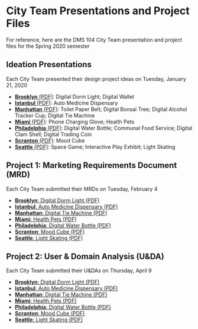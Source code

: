 # City Team Presentations and Project Files
For reference, here are the DMS 104 City Team presentation and project files for the Spring 2020 semester 

## Ideation Presentations

Each City Team presented their design project ideas on Tuesday, January 21, 2020

- [**Brooklyn** (PDF)](files/brooklynIDEAS.pdf): Digital Dorm Light; Digital Wallet
- [**Istanbul** (PDF)](files/istanbulIDEAS.pdf): Auto Medicine Dispensary
- [**Manhattan** (PDF)](files/manhattanIDEAS.pdf): Toilet Paper Belt; Digital Bonsai Tree; Digital Alcohol Tracker Cup; Digital Tie Machine
- [**Miami** (PDF)](files/miamiIDEAS.pdf): Phone Charging Glove; Health Pets
- [**Philadelphia** (PDF)](files/philadelphiaIDEAS.pdf): Digital Water Bottle; Communal Food Service; Digital Clam Shell; Digital Trading Coin
- [**Scranton** (PDF)](files/scrantonIDEAS.pdf): Mood Cube
- [**Seattle** (PDF)](files/seattleIDEAS.pdf): Space Game; Interactive Play Exhibit; Light Skating

## Project 1: Marketing Requirements Document (MRD)

Each City Team submitted their MRDs on Tuesday, February 4

- [**Brooklyn**: Digital Dorm Light (PDF)](files/brooklynMRD.pdf)
- [**Istanbul**: Auto Medicine Dispensary (PDF)](files/istanbulMRD.pdf)
- [**Manhattan**: Digital Tie Machine (PDF)](files/manhattanMRD.pdf)
- [**Miami**: Health Pets (PDF)](files/miamiMRDv2.pdf)
- [**Philadelphia**: Digital Water Bottle (PDF)](files/philadelphiaMRDv2.pdf)
- [**Scranton**: Mood Cube (PDF)](files/scrantonMRD.pdf)
- [**Seattle**: Light Skating (PDF)](files/seattleMRD.pdf)

## Project 2: User & Domain Analysis (U&DA)

Each City Team submitted their U&DAs on Thursday, April 9

- [**Brooklyn**: Digital Dorm Light (PDF)](files/brooklynUDA.pdf)
- [**Istanbul**: Auto Medicine Dispensary (PDF)](files/istanbulUDA.pdf)
- [**Manhattan**: Digital Tie Machine (PDF)](files/manhattanUDA.pdf)
- [**Miami**: Health Pets (PDF)](files/miamiUDA.pdf)
- [**Philadelphia**: Digital Water Bottle (PDF)](files/philadelphiaUDA.pdf)
- [**Scranton**: Mood Cube (PDF)](files/scrantonUDA.pdf)
- [**Seattle**: Light Skating (PDF)](files/seattleUDA.pdf)

